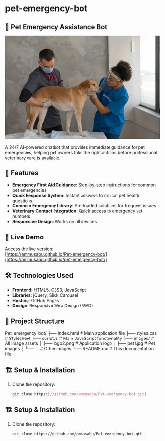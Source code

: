 # pet-emergency-bot
## 🐾 Pet Emergency Assistance Bot

![Project Banner](pet0.jpg) <!-- Add a banner image if available -->

A 24/7 AI-powered chatbot that provides immediate guidance for pet emergencies, helping pet owners take the right actions before professional veterinary care is available.

## 🌟 Features

- **Emergency First Aid Guidance**: Step-by-step instructions for common pet emergencies
- **Quick Response System**: Instant answers to critical pet health questions
- **Common Emergency Library**: Pre-loaded solutions for frequent issues
- **Veterinary Contact Integration**: Quick access to emergency vet numbers
- **Responsive Design**: Works on all devices

## 🚀 Live Demo

Access the live version:  
[https://ammusabu.github.io/Pet-emergency-bot/](https://ammusabu.github.io/pet-emergency-bot/)

## 🛠️ Technologies Used

- **Frontend**: HTML5, CSS3, JavaScript
- **Libraries**: jQuery, Slick Carousel
- **Hosting**: GitHub Pages
- **Design**: Responsive Web Design (RWD)

## 📁 Project Structure
Pet_emergency_bot/
├── index.html # Main application file
├── styles.css # Stylesheet
├── script.js # Main JavaScript functionality
├── images/ # All image assets
│ ├── logo2.png # Application logo
│ ├── pet1.jpg # Pet images
│ └── ... # Other images
└── README.md # This documentation file


## 🏗️ Setup & Installation

1. Clone the repository:
   ```bash
   git clone https:[//github.com/ammusabu/Pet-emergency-bot.git]


## 🏗️ Setup & Installation

1. Clone the repository:
   ```bash
   git clone https://github.com/ammusabu/Pet-emergency-bot.git

